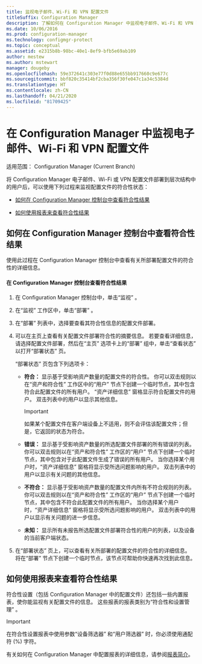 ```yaml
---
title: 监视电子邮件、Wi-Fi 和 VPN 配置文件
titleSuffix: Configuration Manager
description: 了解如何在 Configuration Manager 中监视电子邮件、Wi-Fi 和 VPN 配置文件的符合性状态。
ms.date: 10/06/2016
ms.prod: configuration-manager
ms.technology: configmgr-protect
ms.topic: conceptual
ms.assetid: e2315b8b-98bc-40e1-8ef9-bfb5e69ab109
author: mestew
ms.author: mstewart
manager: dougeby
ms.openlocfilehash: 59e372641c303e77f0d88e655bb917660c9e677c
ms.sourcegitcommit: bbf820c35414bf2cba356f30fe047c1a34c5384d
ms.translationtype: HT
ms.contentlocale: zh-CN
ms.lasthandoff: 04/21/2020
ms.locfileid: "81709425"
---
```

# <a name="monitor-email-wi-fi-and-vpn-profiles-in-configuration-manager"></a>在 Configuration Manager 中监视电子邮件、Wi-Fi 和 VPN 配置文件

适用范围：  Configuration Manager (Current Branch)

将 Configuration Manager 电子邮件、Wi-Fi 或 VPN 配置文件部署到层次结构中的用户后，可以使用下列过程来监视配置文件的符合性状态：  

-   [如何在 Configuration Manager 控制台中查看符合性结果](#BKMK_console)  

-   [如何使用报表来查看符合性结果](#BKMK_Reports)  

##  <a name="how-to-view-compliance-results-in-the-configuration-manager-console"></a><a name="BKMK_console"></a> 如何在 Configuration Manager 控制台中查看符合性结果  
 使用此过程在 Configuration Manager 控制台中查看有关所部署配置文件的符合性的详细信息。  

#### <a name="to-view-compliance-results-in-the-configuration-manager-console"></a>在 Configuration Manager 控制台查看符合性结果  

1.  在 Configuration Manager 控制台中，单击“监视”  。  

2.  在“监视”  工作区中，单击“部署”  。  

3.  在“部署”  列表中，选择要查看其符合性信息的配置文件部署。  

4.  可以在主页上查看有关配置文件部署符合性的摘要信息。 若要查看详细信息，请选择配置文件部署，然后在“主页”  选项卡上的“部署”  组中，单击“查看状态”  以打开“部署状态”  页。  

     “部署状态”  页包含下列选项卡：  

    -   **符合：** 显示基于受影响资产数量的配置文件的符合性。 你可以双击规则以在“资产和符合性”  工作区中的“用户”  节点下创建一个临时节点，其中包含符合此配置文件的所有用户。 “资产详细信息”  窗格显示符合配置文件的用户。 双击列表中的用户以显示其他信息。  

        > [!IMPORTANT]  
        >  如果某个配置文件在客户端设备上不适用，则不会评估该配置文件；但是，它返回的状态为符合。  

    -   **错误：** 显示基于受影响资产数量的所选配置文件部署的所有错误的列表。 你可以双击规则以在“资产和符合性”  工作区的“用户”  节点下创建一个临时节点，其中包含对于此配置文件生成了错误的所有用户。 当你选择某个用户时，“资产详细信息”  窗格将显示受所选问题影响的用户。 双击列表中的用户以显示有关问题的其他信息。  

    -   **不符合：** 显示基于受影响资产数量的配置文件内所有不符合规则的列表。 你可以双击规则以在“资产和符合性”  工作区的“用户”  节点下创建一个临时节点，其中包含不符合此配置文件的所有用户。 当你选择某个用户时，“资产详细信息”  窗格将显示受所选问题影响的用户。 双击列表中的用户以显示有关问题的进一步信息。  

    -   **未知：** 显示所有未报告所选配置文件部署符合性的用户的列表，以及设备的当前客户端状态。  

5.  在“部署状态”  页上，可以查看有关所部署的配置文件的符合性的详细信息。 将在“部署”  节点下创建一个临时节点，该节点可帮助你快速再次找到此信息。  

##  <a name="how-to-view-compliance-results-by-using-reports"></a><a name="BKMK_Reports"></a> 如何使用报表来查看符合性结果  
 符合性设置（包括 Configuration Manager 中的配置文件）还包括一些内置报表，使你能监视有关配置文件的信息。 这些报表的报表类别为“符合性和设置管理”  。  

> [!IMPORTANT]  
>  在符合性设置报表中使用参数“设备筛选器”  和“用户筛选器”  时，你必须使用通配符 (%) 字符。  

 有关如何在 Configuration Manager 中配置报表的详细信息，请参阅[报表简介](../../core/servers/manage/introduction-to-reporting.md)。  
